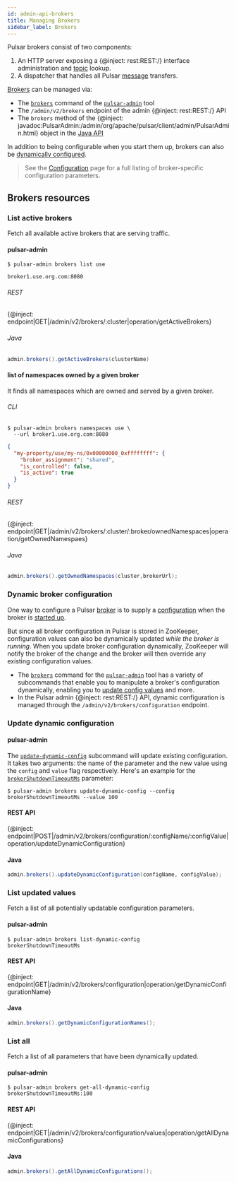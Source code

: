 ```yaml
---
id: admin-api-brokers
title: Managing Brokers
sidebar_label: Brokers
---
```


Pulsar brokers consist of two components:

1. An HTTP server exposing a {@inject: rest:REST:/} interface administration and [topic](reference-terminology.md#topic) lookup.
2. A dispatcher that handles all Pulsar [message](reference-terminology.md#message) transfers.

[Brokers](reference-terminology.md#broker) can be managed via:

* The [`brokers`](reference-pulsar-admin.md#brokers) command of the [`pulsar-admin`](reference-pulsar-admin.md) tool
* The `/admin/v2/brokers` endpoint of the admin {@inject: rest:REST:/} API
* The `brokers` method of the {@inject: javadoc:PulsarAdmin:/admin/org/apache/pulsar/client/admin/PulsarAdmin.html} object in the [Java API](client-libraries-java.md)

In addition to being configurable when you start them up, brokers can also be [dynamically configured](#dynamic-broker-configuration).

> See the [Configuration](reference-configuration.md#broker) page for a full listing of broker-specific configuration parameters.

## Brokers resources

### List active brokers

Fetch all available active brokers that are serving traffic.

#### pulsar-admin


```shell
$ pulsar-admin brokers list use
```

```
broker1.use.org.com:8080
```

###### REST

{@inject: endpoint|GET|/admin/v2/brokers/:cluster|operation/getActiveBrokers}

###### Java

```java
admin.brokers().getActiveBrokers(clusterName)
```

#### list of namespaces owned by a given broker

It finds all namespaces which are owned and served by a given broker.

###### CLI

```shell
$ pulsar-admin brokers namespaces use \
  --url broker1.use.org.com:8080
```

```json
{
  "my-property/use/my-ns/0x00000000_0xffffffff": {
    "broker_assignment": "shared",
    "is_controlled": false,
    "is_active": true
  }
}
```
###### REST

{@inject: endpoint|GET|/admin/v2/brokers/:cluster/:broker/ownedNamespaces|operation/getOwnedNamespaes}

###### Java

```java
admin.brokers().getOwnedNamespaces(cluster,brokerUrl);
```

### Dynamic broker configuration

One way to configure a Pulsar [broker](reference-terminology.md#broker) is to supply a [configuration](reference-configuration.md#broker) when the broker is [started up](reference-cli-tools.md#pulsar-broker).

But since all broker configuration in Pulsar is stored in ZooKeeper, configuration values can also be dynamically updated *while the broker is running*. When you update broker configuration dynamically, ZooKeeper will notify the broker of the change and the broker will then override any existing configuration values.

* The [`brokers`](reference-pulsar-admin.md#brokers) command for the [`pulsar-admin`](reference-pulsar-admin.md) tool has a variety of subcommands that enable you to manipulate a broker's configuration dynamically, enabling you to [update config values](#update-dynamic-configuration) and more.
* In the Pulsar admin {@inject: rest:REST:/} API, dynamic configuration is managed through the `/admin/v2/brokers/configuration` endpoint.

### Update dynamic configuration

#### pulsar-admin

The [`update-dynamic-config`](reference-pulsar-admin.md#brokers-update-dynamic-config) subcommand will update existing configuration. It takes two arguments: the name of the parameter and the new value using the `config` and `value` flag respectively. Here's an example for the [`brokerShutdownTimeoutMs`](reference-configuration.md#broker-brokerShutdownTimeoutMs) parameter:

```shell
$ pulsar-admin brokers update-dynamic-config --config brokerShutdownTimeoutMs --value 100
```

#### REST API

{@inject: endpoint|POST|/admin/v2/brokers/configuration/:configName/:configValue|operation/updateDynamicConfiguration}

#### Java

```java
admin.brokers().updateDynamicConfiguration(configName, configValue);
```

### List updated values

Fetch a list of all potentially updatable configuration parameters.

#### pulsar-admin

```shell
$ pulsar-admin brokers list-dynamic-config
brokerShutdownTimeoutMs
```

#### REST API

{@inject: endpoint|GET|/admin/v2/brokers/configuration|operation/getDynamicConfigurationName}

#### Java

```java
admin.brokers().getDynamicConfigurationNames();
```

### List all

Fetch a list of all parameters that have been dynamically updated.

#### pulsar-admin

```shell
$ pulsar-admin brokers get-all-dynamic-config
brokerShutdownTimeoutMs:100
```

#### REST API

{@inject: endpoint|GET|/admin/v2/brokers/configuration/values|operation/getAllDynamicConfigurations}

#### Java

```java
admin.brokers().getAllDynamicConfigurations();
```
